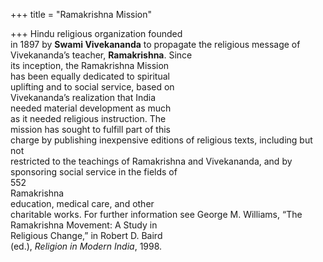 +++
title = "Ramakrishna Mission"

+++
Hindu religious organization founded  
in 1897 by **Swami Vivekananda** to propagate the religious message of Vivekananda’s teacher, **Ramakrishna**. Since  
its inception, the Ramakrishna Mission  
has been equally dedicated to spiritual  
uplifting and to social service, based on  
Vivekananda’s realization that India  
needed material development as much  
as it needed religious instruction. The  
mission has sought to fulfill part of this  
charge by publishing inexpensive editions of religious texts, including but not  
restricted to the teachings of Ramakrishna and Vivekananda, and by sponsoring social service in the fields of  
552  
Ramakrishna  
education, medical care, and other  
charitable works. For further information see George M. Williams, “The  
Ramakrishna Movement: A Study in  
Religious Change,” in Robert D. Baird  
(ed.), *Religion in Modern India*, 1998.
